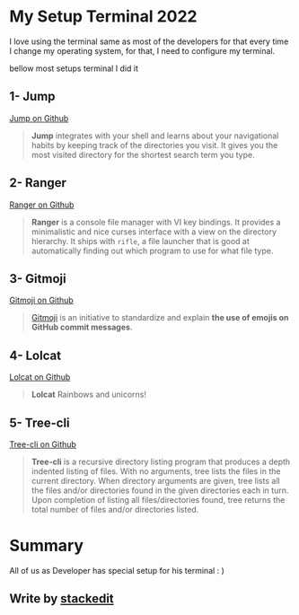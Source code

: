 # My Setup Terminal 2022

I love using the terminal same as most of the developers for that every time I change my operating system, for that, I need to configure my terminal.

bellow most setups terminal I did it

## **1- Jump**
[Jump on Github](https://github.com/gsamokovarov/jump)
> **Jump** integrates with your shell and learns about your navigational habits by keeping track of the directories you visit. It gives you the most visited directory for the shortest search term you type.

## 2- Ranger
[Ranger on Github](https://github.com/ranger/ranger)

> **Ranger** is a console file manager with VI key bindings. It provides a minimalistic and nice curses interface with a view on the directory hierarchy. It ships with `rifle`, a file launcher that is good at automatically finding out which program to use for what file type.

## 3- Gitmoji
[Gitmoji on Github](https://github.com/carloscuesta/gitmoji)
> [Gitmoji](https://gitmoji.dev/)  is an initiative to standardize and explain  **the use of emojis on GitHub commit messages**.

## 4- Lolcat
[Lolcat on Github](https://github.com/busyloop/lolcat)
> **Lolcat** Rainbows and unicorns!

## 5- Tree-cli
[Tree-cli on Github](https://github.com/MrRaindrop/tree-cli)
> **Tree-cli** is a recursive directory listing program that produces a depth indented listing of files. With no arguments, tree lists the files in the current directory. When directory arguments are given, tree lists all the files and/or directories found in the given directories each in turn. Upon completion of listing all files/directories found, tree returns the total number of files and/or directories listed.

# Summary
All of us as Developer has special setup for his terminal  : ) 


## Write by [stackedit](https://stackedit.io)
